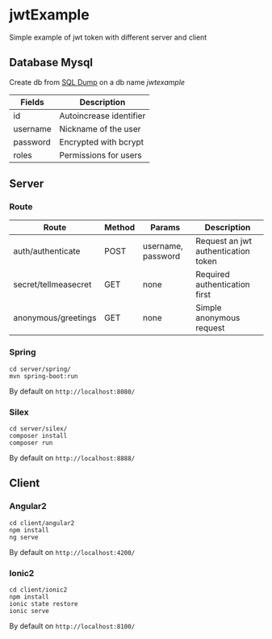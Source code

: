 # jwtExample
Simple example of jwt token with different server and client

## Database Mysql
Create db from [SQL Dump](db/users.sql) on a db name *jwtexample*

| Fields | Description |
| --- | --- |
| id | Autoincrease identifier |
| username | Nickname of the user | 
| password | Encrypted with bcrypt | 
| roles | Permissions for users |

## Server

### Route
| Route | Method | Params | Description |
| --- | --- | --- | --- |
| auth/authenticate | POST | username, password | Request an jwt authentication token |
| secret/tellmeasecret | GET | none | Required authentication first |
| anonymous/greetings | GET | none | Simple anonymous request |

### Spring 
```
cd server/spring/
mvn spring-boot:run
```
By default on `http://localhost:8080/`

### Silex
```
cd server/silex/
composer install
composer run
```

By default on `http://localhost:8888/`



## Client

### Angular2
```
cd client/angular2
npm install
ng serve
```

By default on `http://localhost:4200/`

### Ionic2
```
cd client/ionic2
npm install
ionic state restore
ionic serve
```

By default on `http://localhost:8100/`
